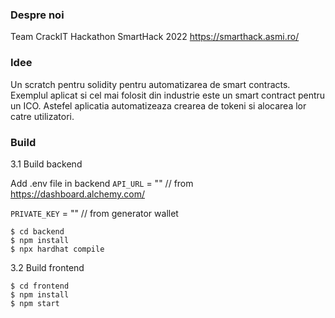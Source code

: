 ### Despre noi

Team CrackIT
Hackathon SmartHack 2022 https://smarthack.asmi.ro/

### Idee

Un scratch pentru solidity pentru automatizarea de smart contracts. Exemplul aplicat si cel mai folosit din industrie este un smart contract pentru un ICO. Astefel aplicatia automatizeaza crearea de tokeni si alocarea lor catre utilizatori. 

### Build

3.1 Build backend

Add .env file in backend
`API_URL`  = "" // from https://dashboard.alchemy.com/

`PRIVATE_KEY` = "" // from generator wallet

	$ cd backend
	$ npm install
	$ npx hardhat compile



3.2 Build frontend

	$ cd frontend
	$ npm install
	$ npm start
